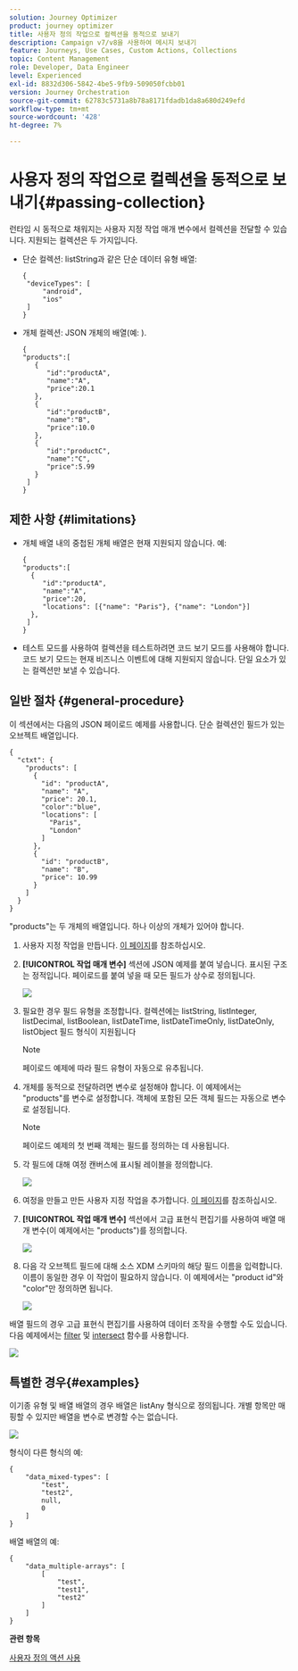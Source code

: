 ```yaml
---
solution: Journey Optimizer
product: journey optimizer
title: 사용자 정의 작업으로 컬렉션을 동적으로 보내기
description: Campaign v7/v8을 사용하여 메시지 보내기
feature: Journeys, Use Cases, Custom Actions, Collections
topic: Content Management
role: Developer, Data Engineer
level: Experienced
exl-id: 8832d306-5842-4be5-9fb9-509050fcbb01
version: Journey Orchestration
source-git-commit: 62783c5731a8b78a8171fdadb1da8a680d249efd
workflow-type: tm+mt
source-wordcount: '428'
ht-degree: 7%

---
```



# 사용자 정의 작업으로 컬렉션을 동적으로 보내기{#passing-collection}

런타임 시 동적으로 채워지는 사용자 지정 작업 매개 변수에서 컬렉션을 전달할 수 있습니다. 지원되는 컬렉션은 두 가지입니다.

* 단순 컬렉션: listString과 같은 단순 데이터 유형 배열:

  ```
  {
   "deviceTypes": [
       "android",
       "ios"
   ]
  }
  ```

* 개체 컬렉션: JSON 개체의 배열(예: ).

  ```
  {
  "products":[
     {
        "id":"productA",
        "name":"A",
        "price":20.1
     },
     {
        "id":"productB",
        "name":"B",
        "price":10.0
     },
     {
        "id":"productC",
        "name":"C",
        "price":5.99
     }
   ]
  }
  ```

## 제한 사항 {#limitations}

* 개체 배열 내의 중첩된 개체 배열은 현재 지원되지 않습니다. 예:

  ```
  {
  "products":[
    {
       "id":"productA",
       "name":"A",
       "price":20,
       "locations": [{"name": "Paris"}, {"name": "London"}]
    },
   ]
  }
  ```

* 테스트 모드를 사용하여 컬렉션을 테스트하려면 코드 보기 모드를 사용해야 합니다. 코드 보기 모드는 현재 비즈니스 이벤트에 대해 지원되지 않습니다. 단일 요소가 있는 컬렉션만 보낼 수 있습니다.

## 일반 절차 {#general-procedure}

이 섹션에서는 다음의 JSON 페이로드 예제를 사용합니다. 단순 컬렉션인 필드가 있는 오브젝트 배열입니다.

```
{
  "ctxt": {
    "products": [
      {
        "id": "productA",
        "name": "A",
        "price": 20.1,
        "color":"blue",
        "locations": [
          "Paris",
          "London"
        ]
      },
      {
        "id": "productB",
        "name": "B",
        "price": 10.99
      }
    ]
  }
}
```

&quot;products&quot;는 두 개체의 배열입니다. 하나 이상의 개체가 있어야 합니다.

1. 사용자 지정 작업을 만듭니다. [이 페이지](../action/about-custom-action-configuration.md)를 참조하십시오.

1. **[!UICONTROL 작업 매개 변수]** 섹션에 JSON 예제를 붙여 넣습니다. 표시된 구조는 정적입니다. 페이로드를 붙여 넣을 때 모든 필드가 상수로 정의됩니다.

   ![](assets/uc-collection-1.png)

1. 필요한 경우 필드 유형을 조정합니다. 컬렉션에는 listString, listInteger, listDecimal, listBoolean, listDateTime, listDateTimeOnly, listDateOnly, listObject 필드 형식이 지원됩니다

   >[!NOTE]
   >
   >페이로드 예제에 따라 필드 유형이 자동으로 유추됩니다.

1. 개체를 동적으로 전달하려면 변수로 설정해야 합니다. 이 예제에서는 &quot;products&quot;를 변수로 설정합니다. 객체에 포함된 모든 객체 필드는 자동으로 변수로 설정됩니다.

   >[!NOTE]
   >
   >페이로드 예제의 첫 번째 객체는 필드를 정의하는 데 사용됩니다.

1. 각 필드에 대해 여정 캔버스에 표시될 레이블을 정의합니다.

   ![](assets/uc-collection-2.png)

1. 여정을 만들고 만든 사용자 지정 작업을 추가합니다. [이 페이지](../building-journeys/using-custom-actions.md)를 참조하십시오.

1. **[!UICONTROL 작업 매개 변수]** 섹션에서 고급 표현식 편집기를 사용하여 배열 매개 변수(이 예제에서는 &quot;products&quot;)를 정의합니다.

   ![](assets/uc-collection-3.png)

1. 다음 각 오브젝트 필드에 대해 소스 XDM 스키마의 해당 필드 이름을 입력합니다. 이름이 동일한 경우 이 작업이 필요하지 않습니다. 이 예제에서는 &quot;product id&quot;와 &quot;color&quot;만 정의하면 됩니다.

   ![](assets/uc-collection-4.png)

배열 필드의 경우 고급 표현식 편집기를 사용하여 데이터 조작을 수행할 수도 있습니다. 다음 예제에서는 [filter](functions/functionfilter.md) 및 [intersect](functions/functionintersect.md) 함수를 사용합니다.

![](assets/uc-collection-5.png)

## 특별한 경우{#examples}

이기종 유형 및 배열 배열의 경우 배열은 listAny 형식으로 정의됩니다. 개별 항목만 매핑할 수 있지만 배열을 변수로 변경할 수는 없습니다.

![](assets/uc-collection-heterogeneous.png)

형식이 다른 형식의 예:

```
{
    "data_mixed-types": [
        "test",
        "test2",
        null,
        0
    ]
}
```

배열 배열의 예:

```
{
    "data_multiple-arrays": [
        [
            "test",
            "test1",
            "test2"
        ]
    ]
}
```

**관련 항목**

[사용자 정의 액션 사용](../building-journeys/using-custom-actions.md)
